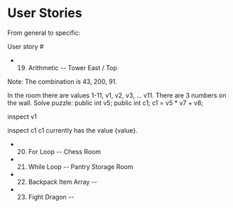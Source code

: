 # User Stories

From general to specific:

User story #

- 19. Arithmetic -- Tower East / Top

Note: The combination is 43, 200, 91.

In the room there are values 1-11, v1, v2, v3, ... v11. There are 3 numbers on the wall. Solve puzzle:
public int v5;
public int c1;
c1 = v5 * v7 + v8;

inspect v1

inspect c1
c1 currently has the value {value}.


- 20. For Loop -- Chess Room

- 21. While Loop -- Pantry Storage Room

- 22. Backpack Item Array --

- 23. Fight Dragon --
